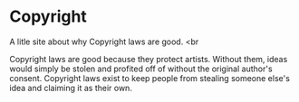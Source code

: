# Copyright
A litle site about why Copyright laws are good.
<br
<p>Copyright laws are good because they protect artists. Without them, ideas would simply be stolen and profited off of without the original author's consent. Copyright laws exist to keep people from stealing someone else's idea and claiming it as their own.</p>
